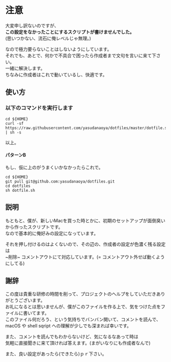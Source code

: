 # 注意

大変申し訳ないのですが、  
**この設定をなかったことにするスクリプトが書けませんでした。**  
(思いつかない、流石に俺レベルじゃ無理。)  

なので極力要らないことはしないようにしています。  
それでも、あとで、何かで不具合で困ったら作成者まで文句を言いに来て下さい。  
一緒に解決します。  
ちなみに作成者はこれで動いているし、快適です。  

## 使い方

### 以下のコマンドを実行します

```:
cd ${HOME}
curl -sf https://raw.githubusercontent.com/yasudanaoya/dotfiles/master/dotfile.sh | sh -s
```

以上。

#### パターンB

もし、仮に上のがうまくいかなかったらこれで。

```
cd ${HOME}
git pull git@github.com:yasudanaoya/dotfiles.git
cd dotfiles
sh dotfile.sh
```

## 説明

もともと、僕が、新しいMacを買った時とかに、初期のセットアップが面倒臭いから作ったスクリプトです。  
なので基本的に俺好みの設定になっています。  

それを押し付けるのはよくないので、その辺の、作成者の設定が色濃く残る設定は  
~削除~ コメントアウトにて対応しています。(= コメントアウト外せば動くようにしてる)

## 謝辞

この度は貴重な研修の時間を削って、プロジェクトのヘルプをしていただきありがとうございます。  
お礼になるとは思いませんが、僕がこのファイルを作る上で、気をつけた点をファイルに書いてます。  
このファイル何だろう、という気持ちでバンバン開いて、コメントを読んで、  
macOS や shell sqript への理解が少しでも深まれば幸いです。  

また、コメントを読んでもわからないけど、気になるなあって時は  
気軽に直接聞きに来て頂ければ答えます。(まがいなりにも作成者なんで)  

また、良い設定があったら(できたら)ｐｒ下さい。  
